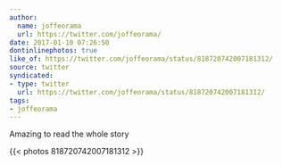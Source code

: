 ```yaml
---
author:
  name: joffeorama
  url: https://twitter.com/joffeorama/
date: 2017-01-10 07:26:50
dontinlinephotos: true
like_of: https://twitter.com/joffeorama/status/818720742007181312/
source: twitter
syndicated:
- type: twitter
  url: https://twitter.com/joffeorama/status/818720742007181312/
tags:
- joffeorama
---
```


Amazing to read the whole story 

{{< photos 818720742007181312 >}}